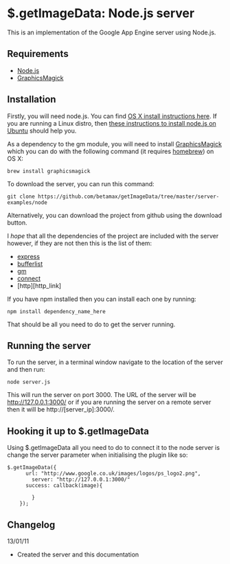 $.getImageData: Node.js server
==============

This is an implementation of the Google App Engine server using Node.js. 

Requirements
-----

 * [Node.js][node_link]
 * [GraphicsMagick][graphicsmagick]

Installation
-----

Firstly, you will need node.js. You can find [OS X install instructions here][osx_install]. If you are running a Linux distro, then [these instructions to install node.js on Ubuntu][ubuntu_install] should help you.

As a dependency to the gm module, you will need to install [GraphicsMagick][graphicsmagick] which you can do with the following command (it requires [homebrew][homebrew]) on OS X:

    brew install graphicsmagick

To download the server, you can run this command:

    git clone https://github.com/betamax/getImageData/tree/master/server-examples/node

Alternatively, you can download the project from github using the download button.

I *hope* that all the dependencies of the project are included with the server however, if they are not then this is the list of them:

 * [express][express_link]
 * [bufferlist][bufferlist_link]
 * [gm][gm_link]
 * [connect][connect_link]
 * [http][http_link]

If you have npm installed then you can install each one by running:

    npm install dependency_name_here

That should be all you need to do to get the server running.

[osx_install]: http://shapeshed.com/journal/setting-up-nodejs-and-npm-on-mac-osx/
[ubuntu_install]: http://www.giantflyingsaucer.com/blog/?p=894
[graphicsmagick]: http://www.graphicsmagick.org/
[homebrew]: https://github.com/mxcl/homebrew
[node_link]: http://nodejs.org/
[express_link]: http://github.com/visionmedia/express/tree/master
[bufferlist_link]: http://github.com/substack/node-bufferlist
[gm_link]: http://github.com/aheckmann/gm
[connect_link]: http://registry.npmjs.org/connect/-/connect-0.5.4.tgz

Running the server
-----

To run the server, in a terminal window navigate to the location of the server and then run:

    node server.js

This will run the server on port 3000. The URL of the server will be http://127.0.0.1:3000/ or if you are running the server on a remote server then it will be http://[server_ip]:3000/.

Hooking it up to $.getImageData
-----

Using $.getImageData all you need to do to connect it to the node server is change the server parameter when initialising the plugin like so:

    $.getImageData({
		  url: "http://www.google.co.uk/images/logos/ps_logo2.png", 
			server: "http://127.0.0.1:3000/"
		  success: callback(image){
			
			}
		});


Changelog
---------

13/01/11

 * Created the server and this documentation